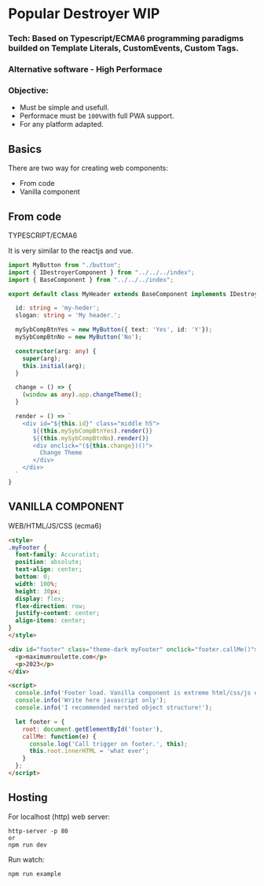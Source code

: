 
# Popular Destroyer WIP

### Tech: Based on Typescript/ECMA6 programming paradigms builded on Template Literals, CustomEvents, Custom Tags.
### Alternative software - High Performace
### Objective: 
 - Must be simple and usefull.
 - Performace must be `100%`with full PWA support.
 - For any platform adapted.

## Basics

There are two way for creating web components:
 - From code
 - Vanilla component

## From code
TYPESCRIPT/ECMA6

It is very similar to the reactjs and vue.

```typescript
import MyButton from "./button";
import { IDestroyerComponent } from "../../../index";
import { BaseComponent } from "../../../index";

export default class MyHeader extends BaseComponent implements IDestroyerComponent {

  id: string = 'my-heder';
  slogan: string = 'My header.';

  mySybCompBtnYes = new MyButton({ text: 'Yes', id: 'Y'});
  mySybCompBtnNo = new MyButton('No');

  constructor(arg: any) {
    super(arg);
    this.initial(arg);
  }

  change = () => {
    (window as any).app.changeTheme();
  }

  render = () => `
    <div id="${this.id}" class="middle h5">
       ${(this.mySybCompBtnYes).render()}
       ${(this.mySybCompBtnNo).render()}
       <div onclick="(${this.change})()">
         Change Theme
       </div>
    </div>
  `
}
```

## VANILLA COMPONENT
WEB/HTML/JS/CSS (ecma6)

```html
<style>
.myFooter {
  font-family: Accuratist;
  position: absolute;
  text-align: center;
  bottom: 0;
  width: 100%;
  height: 30px;
  display: flex;
  flex-direction: row;
  justify-content: center;
  align-items: center;
}
</style>

<div id="footer" class="theme-dark myFooter" onclick="footer.callMe()">
  <p>maximumroulette.com</p>
  <p>2023</p>
</div>

<script>
  console.info('Footer load. Vanilla component is extreme html/css/js orientend.');
  console.info('Write here javascript only');
  console.info('I recommended nersted object structure!');

  let footer = {
    root: document.getElementById('footer'),
    callMe: function(e) {
      console.log('Call trigger on footer.', this);
      this.root.innerHTML = 'what ever';
    }
  };
</script>
```


## Hosting

For localhost (http) web server:
```
http-server -p 80
or
npm run dev
```

Run watch:
```
npm run example
```
